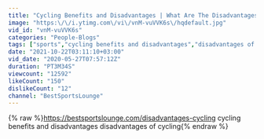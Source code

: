 ```yaml
---
title: "Cycling Benefits and Disadvantages | What Are The Disadvantages Of Cycling? | BestSportsLounge.com"
image: "https:\/\/i.ytimg.com\/vi\/vnM-vuVVK6s\/hqdefault.jpg"
vid_id: "vnM-vuVVK6s"
categories: "People-Blogs"
tags: ["sports","cycling benefits and disadvantages","disadvantages of cycling"]
date: "2021-10-22T03:11:10+03:00"
vid_date: "2020-05-27T07:57:12Z"
duration: "PT3M34S"
viewcount: "12592"
likeCount: "150"
dislikeCount: "12"
channel: "BestSportsLounge"
---
```

{% raw %}<a rel="nofollow" target="blank" href="https://bestsportslounge.com/disadvantages-cycling">https://bestsportslounge.com/disadvantages-cycling</a> cycling benefits and disadvantages disadvantages of cycling{% endraw %}
